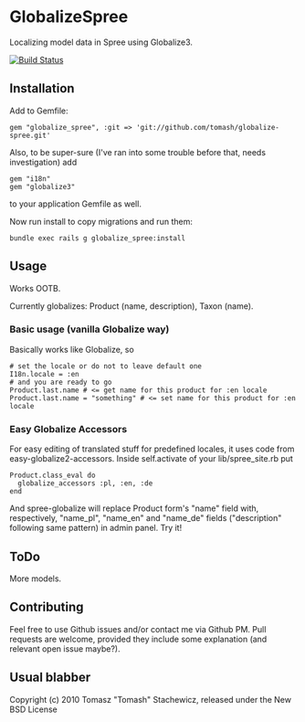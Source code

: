 # GlobalizeSpree

Localizing model data in Spree using Globalize3.

[![Build Status](https://secure.travis-ci.org/tomash/globalize-spree.png)](http://travis-ci.org/tomash/globalize-spree)



## Installation


Add to Gemfile:

    gem "globalize_spree", :git => 'git://github.com/tomash/globalize-spree.git'

Also, to be super-sure (I've ran into some trouble before that, needs investigation) add

    gem "i18n"
    gem "globalize3"

to your application Gemfile as well.

Now run install to copy migrations and run them:

    bundle exec rails g globalize_spree:install


## Usage

Works OOTB.

Currently globalizes: Product (name, description), Taxon (name).

### Basic usage (vanilla Globalize way)

Basically works like Globalize, so
   
    # set the locale or do not to leave default one
    I18n.locale = :en
    # and you are ready to go
    Product.last.name # <= get name for this product for :en locale
    Product.last.name = "something" # <= set name for this product for :en locale

### Easy Globalize Accessors

For easy editing of translated stuff for predefined locales, it uses code from easy-globalize2-accessors. Inside self.activate of your lib/spree_site.rb put

    Product.class_eval do
      globalize_accessors :pl, :en, :de
    end

And spree-globalize will replace Product form's "name" field with, respectively, "name_pl", "name_en" and "name_de" fields ("description" following same pattern) in admin panel. Try it!


## ToDo

More models.


## Contributing

Feel free to use Github issues and/or contact me via Github PM. Pull requests are welcome, provided they include some explanation (and relevant open issue maybe?).


## Usual blabber

Copyright (c) 2010 Tomasz "Tomash" Stachewicz, released under the New BSD License
